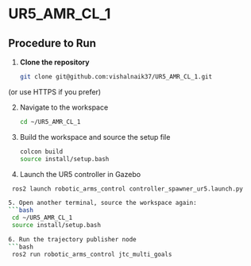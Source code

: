 # UR5_AMR_CL_1

## Procedure to Run

1. **Clone the repository**
   ```bash
   git clone git@github.com:vishalnaik37/UR5_AMR_CL_1.git

(or use HTTPS if you prefer)

2. Navigate to the workspace
   ```bash
   cd ~/UR5_AMR_CL_1

3. Build the workspace and source the setup file
   ```bash
   colcon build
   source install/setup.bash

4. Launch the UR5 controller in Gazebo
  ```bash
   ros2 launch robotic_arms_control controller_spawner_ur5.launch.py

5. Open another terminal, source the workspace again:
 ```bash
   cd ~/UR5_AMR_CL_1
   source install/setup.bash

6. Run the trajectory publisher node
 ```bash
   ros2 run robotic_arms_control jtc_multi_goals

